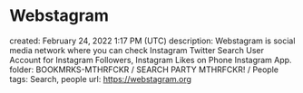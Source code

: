 # Webstagram

created: February 24, 2022 1:17 PM (UTC)
description: Webstagram is social media network where you can check Instagram Twitter Search User Account for Instagram Followers, Instagram Likes on Phone Instagram App.
folder: BOOKMRKS-MTHRFCKR / SEARCH PARTY MTHRFCKR! / People
tags: Search, people
url: https://webstagram.org